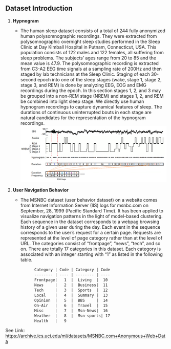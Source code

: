 ## Dataset Introduction
1. **Hypnogram**
    * The human sleep dataset consists of a total of 244 fully anonymized human polysomnographic recordings. They were extracted from polysomnographic overnight sleep studies performed in the Sleep Clinic at Day Kimball Hospital in Putnam, Connecticut, USA. This population consists of 122 males and 122 females, all suffering from sleep problems. The subjects’ ages range from 20 to 85 and the mean value is 47.9. The polysomnographic recording is extracted from C3-A2 EEG time signals at a sampling rate of 200Hz and then staged by lab technicians at the Sleep Clinic. Staging of each 30-second epoch into one of the sleep stages (wake, stage 1, stage 2, stage 3, and REM) is done by analyzing EEG, EOG and EMG recordings during the epoch. In this section stages 1, 2, and 3 may be grouped into a non-REM stage (NREM) and stages 1, 2, and REM be combined into light sleep stage. We directly use human hypnogram recordings to capture dynamical features of sleep. The durations of continuous uninterrupted bouts in each stage are natural candidates for the representation of the hypnogram recordings.
![HYPNOGRAMS](/images/IntroductionToHypnograms.bmp)

2. **User Navigation Behavior**
    * The MSNBC dataset (user behavior dataset) on a website comes from Internet Information Server (IIS) logs for msnbc.com on September, 28, 1999 (Pacific Standard Time). It has been applied to visualize navigation patterns in the light of model-based clustering. Each sequence in the dataset corresponds to a webpag browsing history of a given user during the day. Each event in the sequence corresponds to the user’s request for a certain page. Requests are represented at the level of page category rather than at the level of URL. The categories consist of “frontpage”, “news”, “tech”, and so on. There are totally 17 categories in this dataset. Each category is associated with an integer starting with “1” as listed in the following table.
    
    
                Category | Code | Category | Code
                -------- | ---- | -------- | ----
                Frontpage|   1  |  Living  |  10
                News     |   2  |  Business|  11
                Tech     |   3  |  Sports  |  12
                Local    |   4  |  Summary |  13
                Opinion  |   5  |  BBS     |  14
                On-Air   |   6  |  Travel  |  15
                Misc     |   7  |  Msn-News|  16
                Weather  |   8  |  Msn-sports| 17
                Health   |   9

See Link: https://archive.ics.uci.edu/ml/datasets/MSNBC.com+Anonymous+Web+Data